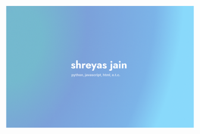 ![Shreyas Jain](https://raw.githubusercontent.com/shrysjain/shrysjain/main/header.png)

<!---
[![GitHub Streak](https://streak-stats.demolab.com?user=shrysjain&theme=whatsapp-dark&date_format=M%20j%5B%2C%20Y%5D)](https://git.io/streak-stats)
--->
